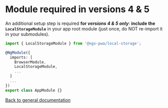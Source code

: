 # Module required in versions 4 & 5

An additional setup step is required **for *versions 4 & 5 only***:
**include the `LocalStorageModule`** in your app root module (just once, do NOT re-import it in your submodules).

```typescript
import { LocalStorageModule } from '@ngx-pwa/local-storage';

@NgModule({
  imports: [
    BrowserModule,
    LocalStorageModule,
    ...
  ]
  ...
})
export class AppModule {}
```

[Back to general documentation](../README.md)
